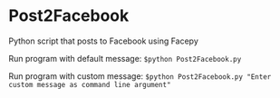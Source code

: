 Post2Facebook
=============

Python script that posts to Facebook using Facepy

Run program with default message:
`$python Post2Facebook.py`

Run program with custom message:
`$python Post2Facebook.py "Enter custom message as command line argument"`
